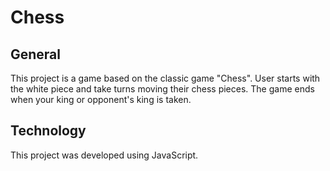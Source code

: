 # Chess

## General

This project is a game based on the classic game "Chess". User starts with the white piece and take turns moving their chess pieces. The game ends when your king or opponent's king is taken.

## Technology

This project was developed using JavaScript.
